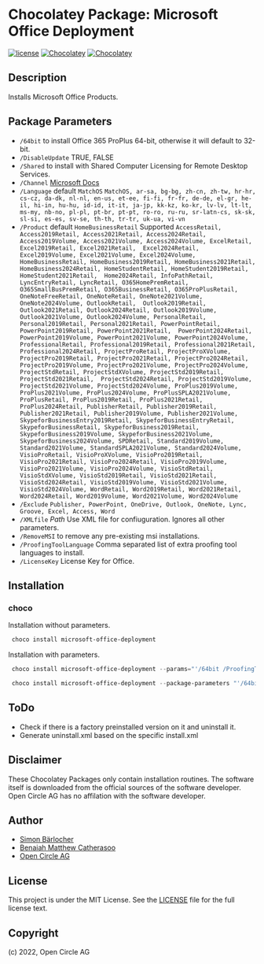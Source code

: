 # Chocolatey Package: Microsoft Office Deployment

[![license](https://img.shields.io/github/license/mashape/apistatus.svg?style=popout-square)](licence) [![Chocolatey](https://img.shields.io/chocolatey/v/microsoft-office-deployment?label=package%20version)](https://chocolatey.org/packages/microsoft-office-deployment) [![Chocolatey](https://img.shields.io/chocolatey/dt/microsoft-office-deployment?label=package%20downloads&style=flat-square)](https://chocolatey.org/packages/microsoft-office-deployment)

## Description

Installs Microsoft Office Products.

## Package Parameters

- `/64bit` to install Office 365 ProPlus 64-bit, otherwise it will default to 32-bit.
- `/DisableUpdate` TRUE, FALSE
- `/Shared` to install with Shared Computer Licensing for Remote Desktop Services.
- `/Channel` [Microsoft Docs](https://docs.microsoft.com/en-us/DeployOffice/overview-of-update-channels-for-office-365-proplus?redirectSourcePath=%252fen-us%252farticle%252f9ccf0f13-28ff-4975-9bd2-7e4ea2fefef4)
- `/Language` default `MatchOS` `MatchOS, ar-sa, bg-bg, zh-cn, zh-tw, hr-hr, cs-cz, da-dk, nl-nl, en-us, et-ee, fi-fi, fr-fr, de-de, el-gr, he-il, hi-in, hu-hu, id-id, it-it, ja-jp, kk-kz, ko-kr, lv-lv, lt-lt, ms-my, nb-no, pl-pl, pt-br, pt-pt, ro-ro, ru-ru, sr-latn-cs, sk-sk, sl-si, es-es, sv-se, th-th, tr-tr, uk-ua, vi-vn`
- `/Product` default `HomeBusinessRetail` Supported `AccessRetail, Access2019Retail, Access2021Retail, Access2024Retail, Access2019Volume, Access2021Volume, Access2024Volume, ExcelRetail, Excel2019Retail, Excel2021Retail, 
Excel2024Retail, Excel2019Volume, Excel2021Volume, Excel2024Volume, HomeBusinessRetail, HomeBusiness2019Retail, HomeBusiness2021Retail, HomeBusiness2024Retail, HomeStudentRetail, HomeStudent2019Retail, HomeStudent2021Retail, 
Home2024Retail, InfoPathRetail, LyncEntryRetail, LyncRetail, O365HomePremRetail, O365SmallBusPremRetail, O365BusinessRetail, O365ProPlusRetail, OneNoteFreeRetail, OneNoteRetail, OneNote2021Volume, OneNote2024Volume, OutlookRetail, 
Outlook2019Retail, Outlook2021Retail, Outlook2024Retail, Outlook2019Volume, Outlook2021Volume, Outlook2024Volume, PersonalRetail, Personal2019Retail, Personal2021Retail, PowerPointRetail, PowerPoint2019Retail, PowerPoint2021Retail, 
PowerPoint2024Retail, PowerPoint2019Volume, PowerPoint2021Volume, PowerPoint2024Volume, ProfessionalRetail, Professional2019Retail, Professional2021Retail, Professional2024Retail, ProjectProRetail, ProjectProXVolume, 
ProjectPro2019Retail, ProjectPro2021Retail, ProjectPro2024Retail, ProjectPro2019Volume, ProjectPro2021Volume, ProjectPro2024Volume, ProjectStdRetail, ProjectStdXVolume, ProjectStd2019Retail, ProjectStd2021Retail, 
ProjectStd2024Retail, ProjectStd2019Volume, ProjectStd2021Volume, ProjectStd2024Volume, ProPlus2019Volume, ProPlus2021Volume, ProPlus2024Volume, ProPlusSPLA2021Volume, ProPlusRetail, ProPlus2019Retail, ProPlus2021Retail, 
ProPlus2024Retail, PublisherRetail, Publisher2019Retail, Publisher2021Retail, Publisher2019Volume, Publisher2021Volume, SkypeforBusinessEntry2019Retail, SkypeforBusinessEntryRetail, SkypeforBusinessRetail, SkypeforBusiness2019Retail, 
SkypeforBusiness2019Volume, SkypeforBusiness2021Volume, SkypeforBusiness2024Volume, SPDRetail, Standard2019Volume, Standard2021Volume, StandardSPLA2021Volume, Standard2024Volume, VisioProRetail, VisioProXVolume, VisioPro2019Retail, 
VisioPro2021Retail, VisioPro2024Retail, VisioPro2019Volume, VisioPro2021Volume, VisioPro2024Volume, VisioStdRetail, VisioStdXVolume, VisioStd2019Retail, VisioStd2021Retail, VisioStd2024Retail, VisioStd2019Volume, VisioStd2021Volume, 
VisioStd2024Volume, WordRetail, Word2019Retail, Word2021Retail, Word2024Retail, Word2019Volume, Word2021Volume, Word2024Volume`
- `/Exclude` `Publisher, PowerPoint, OneDrive, Outlook, OneNote, Lync, Groove, Excel, Access, Word`
- `/XMLfile` *Path* Use XML file for confiuguration. Ignores all other parameters.
- `/RemoveMSI` to remove any pre-existing msi installations.
- `/ProofingToolLanguage` Comma separated list of extra proofing tool languages to install.
- `/LicenseKey` License Key for Office.

## Installation

### choco

Installation without parameters.

```ps1
 choco install microsoft-office-deployment
```

Installation with parameters.

```ps1
 choco install microsoft-office-deployment --params="'/64bit /ProofingToolLanguage:de-de,da-dk,es-es'"
```

```ps1
 choco install microsoft-office-deployment --package-parameters "'/64bit /Product:VisioPro2024Retail /Language:en-us,de-de /Exclude:Publisher,Outloook'"
```

## ToDo

- Check if there is a factory preinstalled version on it and uninstall it.
- Generate uninstall.xml based on the specific install.xml

## Disclaimer

These Chocolatey Packages only contain installation routines. The software itself is downloaded from the official sources of the software developer. Open Circle AG has no affilation with the software developer.

## Author

- [Simon Bärlocher](https://sbaerlocher.ch)
- [Benaiah Matthew Catherasoo](https://github.com/bmcatherasoo)
- [Open Circle AG](https://www.open-circle.ch)

## License

This project is under the MIT License. See the [LICENSE](LICENSE) file for the full license text.

## Copyright

(c) 2022, Open Circle AG
